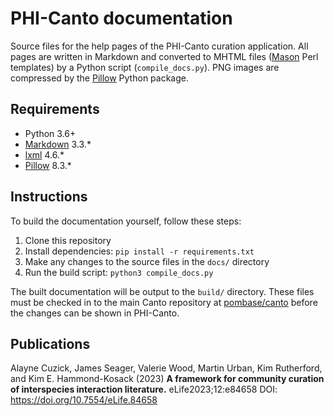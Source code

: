PHI-Canto documentation
=======================

Source files for the help pages of the PHI-Canto curation application. All
pages are written in Markdown and converted to MHTML files ([Mason][] Perl
templates) by a Python script (`compile_docs.py`). PNG images are compressed by
the [Pillow][] Python package.

Requirements
------------

* Python 3.6+
* [Markdown][] 3.3.*
* [lxml][] 4.6.*
* [Pillow][] 8.3.*

Instructions
------------

To build the documentation yourself, follow these steps:

1. Clone this repository
2. Install dependencies: `pip install -r requirements.txt`
3. Make any changes to the source files in the `docs/` directory
4. Run the build script: `python3 compile_docs.py`

The built documentation will be output to the `build/` directory. These files
must be checked in to the main Canto repository at [pombase/canto][canto] before
the changes can be shown in PHI-Canto.

Publications
------------

Alayne Cuzick, James Seager, Valerie Wood, Martin Urban, Kim Rutherford, and Kim E. Hammond-Kosack (2023) **A framework for community curation of interspecies interaction literature.** eLife2023;12:e84658 DOI: https://doi.org/10.7554/eLife.84658

[canto]: https://github.com/pombase/canto
[Markdown]: https://pypi.org/project/Markdown/
[Mason]: https://metacpan.org/pod/Mason
[lxml]: https://pypi.org/project/lxml/
[Pillow]: https://pypi.org/project/Pillow/
